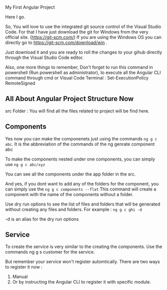 My First Angular Project

Here I go.

So, You will love to use the integrated git source control of the Visual Studio Code. For that I have just download the git for Windows from the very official site. (https://git-scm.com/) If you are using the Windows OS you can directly go to https://git-scm.com/download/win .

Just download it and you are ready to roll the changes to your gihub directly through the Visual Studio Code editor.

Also, one more things to remember, Don't forget to run this command in powershell (Run powershell as administrator), to execute all the Angular CLI command through cmd or Visual Code Terminal : Set-ExecutionPolicy RemoteSigned


## All About Angular Project Structure Now
src Folder : You will find all the files related to project will be find here.

## Components
Yes now you can make the componenets just using the commands `ng g c abc`. It is the abbreviation of the commands of the ng genrate component abc

To make the components nested under one components, you can simply use `ng g c abc/xyz`

You can see all the components under the app folder in the src.

And yes, if you dont want to add any of the folders for the component, you can simply use the `ng g c components --flat` This command will create a component with the name of the components without a folder.

Use dry run options to see the list of files and folders that will be generated without creating any files and folders. For example : `ng g c ghi -d`

-d is an alias for the dry run options

## Service
To create the service is very similar to the creating the components. Use the commands ng g s customer for the service.

But remember your service won't register automtically. There are two ways to register it now :

1) Manual
2) Or by instructing the Angular CLI to register it with specific module.